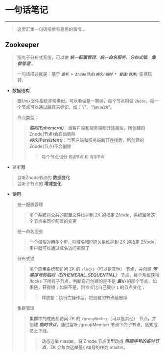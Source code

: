 # 一句话笔记

-----

> 这里汇集一句话描绘有意思的事情....

## Zookeeper

> 服务于分布式系统，可以做 ***统一配置管理***、***统一命名服务***、***分布式锁***、***集群管理*** 。
> 
> 一句话描述就是：基于 ***`监听 + Znode节点(持久/临时 * 普通/有序)`*** 变换玩转。

- 数据结构

> 跟Unix文件系统非常类似，可以看做是一颗树，每个节点叫做 `ZNode`，每一个节点可以通过路径来标识，如：“/”、“/java/zk”。
> 
> 节点类型：
> 
>> ***临时(Ephemeral)***：当客户端和服务端断开连接后，所创建的Znode(节点)会自动删除 <br>
>> ***持久(Persistent)***：当客户端和服务端断开连接后，所创建的Znode(节点)不会删除
>>> 每个节点也分 `普通节点` 和 `有序节点`

- 监听器

> 监听Znode节点的 **数据变化** <br>
> 监听子节点的 **增减变化**

- 使用

> 统一配置管理
>> 多个系统将公共的配置文件维护到 ZK 的指定 ZNode，系统监听这个节点来同步配置的变更
>
> 统一命名服务
>> 一个域名对用多个IP，将域名和IP的关系维护到 ZK 的指定 ZNode，用户就可以通过域名访问资源了
>
> 分布式锁
>> 多个应用系统都访问 ZK 的 `/locks`（可以是其他） 节点，并创建 ***带顺序号的临时（EPHEMERAL_SEQUENTIAL）*** 节点，每个系统获得 /locks 下所有子节点，判断自己创建的是不是 ***最小*** 的那个节点，如果是，获得锁；如果不是，则监听比自己要小 `1` 的节点变化；
>>> 释放锁：执行完操作后，把创建的节点给删掉
>
> 集群管理
>> 集群中的成员都访问 ZK 的 `/groupMember`（可以是其他） 节点，并创建 ***临时节点***，通过监听 /groupMember 节点下的子节点，感知成员上下线。
>>> 动态选举 master，将 Znode 节点类型改成 ***带顺序号的临时节点***，ZK 会每次选举最小编号的作为 master。